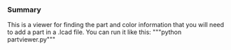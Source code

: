 
### Summary ###
This is a viewer for finding the part and color information that you will need to add a part in a .lcad file. You can run it like this:
"""python partviewer.py"""
